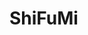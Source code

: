 # ShiFuMi
<a href="https://zupimages.net/viewer.php?id=20/41/1rr4.png"><img src="https://zupimages.net/up/20/41/1rr4.png" alt="" /></a>
